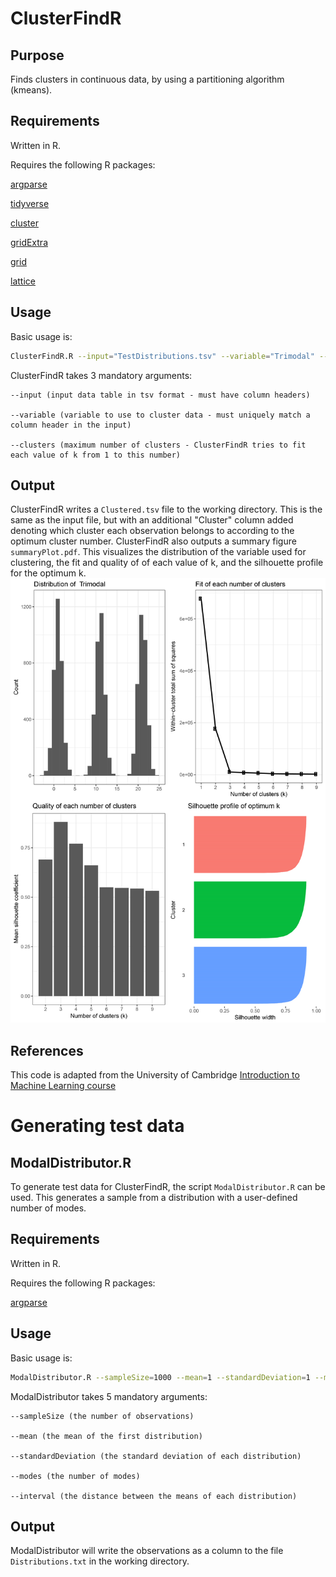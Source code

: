 # ClusterFindR
## Purpose
Finds clusters in continuous data, by using a partitioning algorithm (kmeans).
## Requirements
Written in R.

Requires the following R packages:

[argparse](https://CRAN.R-project.org/package=argparse)

[tidyverse](https://CRAN.R-project.org/package=tidyverse)

[cluster](https://CRAN.R-project.org/package=cluster)

[gridExtra](https://cran.r-project.org/package=gridExtra)

[grid](https://www.rdocumentation.org/packages/grid/versions/3.4.3)

[lattice](https://cran.r-project.org/package=lattice)

## Usage
Basic usage is:
```bash
ClusterFindR.R --input="TestDistributions.tsv" --variable="Trimodal" --clusters=9
```
ClusterFindR takes 3 mandatory arguments:

	--input (input data table in tsv format - must have column headers)

	--variable (variable to use to cluster data - must uniquely match a column header in the input)

	--clusters (maximum number of clusters - ClusterFindR tries to fit each value of k from 1 to this number)

## Output
ClusterFindR writes a `Clustered.tsv` file to the working directory. This is the same as the input file, but with an additional "Cluster" column added denoting which cluster each observation belongs to according to the optimum cluster number. ClusterFindR also outputs a summary figure `summaryPlot.pdf`. This visualizes the distribution of the variable used for clustering, the fit and quality of of each value of k, and the silhouette profile for the optimum k. 
![](https://raw.githubusercontent.com/SamuelHLewis/ClusterFindR/master/ExampleOutput.jpg)

## References
This code is adapted from the University of Cambridge [Introduction to Machine Learning course](https://github.com/bioinformatics-training/intro-machine-learning-2017/blob/master/09-clustering.Rmd)


# Generating test data
## ModalDistributor.R
To generate test data for ClusterFindR, the script `ModalDistributor.R` can be used. This generates a sample from a distribution with a user-defined number of modes.
## Requirements
Written in R.

Requires the following R packages:

[argparse](https://cran.r-project.org/web/packages/argparse/index.html)

## Usage
Basic usage is:
```bash
ModalDistributor.R --sampleSize=1000 --mean=1 --standardDeviation=1 --modes=1 --interval=10
```
ModalDistributor takes 5 mandatory arguments:

	--sampleSize (the number of observations)

	--mean (the mean of the first distribution)

	--standardDeviation (the standard deviation of each distribution)

	--modes (the number of modes)

	--interval (the distance between the means of each distribution)

## Output
ModalDistributor will write the observations as a column to the file `Distributions.txt` in the working directory.

